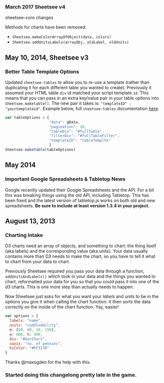### March 2017 Sheetsee v4

sheetsee-core changes

Methods for charts have been removed:
- `Sheetsee.makeColorArrayOfObject(data, colors)`
- `Sheetsee.addUnitsLabels(arrayObj, oldLabel, oldUnits)`


## May 10, 2014, Sheetsee v3
### Better Table Template Options

Updated `sheetsee-tables` to allow you to re-use a template (rather than duplicating it for each different table you wanted to create). Previously it assumed your HTML table `div` id matched your script template `id`. This means that you can pass in an extra key/value pair in your table options into `Sheetsee.maketable()`. The new pair it takes is: `"templateID" : "yourtemplateid"`. Example below, full `sheetsee-tables` documentation [here](docs/sheetsee-tables.html).

```JavaScript
var tableOptions = {
                    "data": gData,
                    "pagination": 10,
                    "tableDiv": "#fullTable",
                    "filterDiv": "#fullTableFilter",
                    "templateID": "tableTemplte"
                    }
Sheetsee.makeTable(tableOptions)
```

## May 2014
### Important Google Spreadsheets & Tabletop News

Google recently updated their Google Spreadsheets and the API. For a bit this was breaking things using the old API, including Tabletop. This has been fixed and the latest version of tabletop.js works on both old and new spreadsheets. **Be sure to include at least version 1.3.4 in your project.**

## August 13, 2013
### Charting Intake

D3 charts need an array of objects, and something to chart: the thing itself (aka labels) and the corresponding value (aka units). Your data usually contains more than D3 needs to make the chart, so you have to tell it what to chart from your data to chart.

Previously Sheetsee required you pass your data through a function, `addUnitsAndLabels()` which took in your data and the things you wanted to chart, reformatted your data for you so that you could pass it into one of the d3 charts. This is one more step than actually needs to happen.

Now Sheetsee just asks for what you want your _labels_ and _units_ to be in the options you give it when calling the chart function. It then sorts the data correctly on the inside of the chart function. Yay, easier!

```javascript
var options = {
  labels: "name",
  units: "cuddleability",
  m: [60, 60, 30, 150],
  w: 600, h: 400,
  div: "#barChart",
  xaxis: "no. of pennies",
  hiColor: "#FF317D"
}
```

Thanks @maxogden for the help with this.

### Started doing this changelong pretty late in the game.
